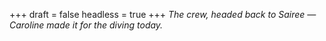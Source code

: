 
+++
draft = false
headless = true
+++
_The crew, headed back to Sairee &mdash; Caroline made it for the diving today._
